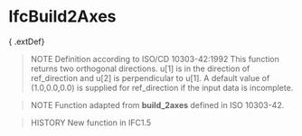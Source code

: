 # IfcBuild2Axes

{ .extDef}<!-- end of definition -->
> NOTE  Definition according to ISO/CD 10303-42:1992
> This function returns two orthogonal directions. u[1] is in the direction of ref_direction and u[2] is perpendicular to u[1]. A default value of (1.0,0.0,0.0) is supplied for ref_direction if the input data is incomplete.

> NOTE  Function adapted from **build_2axes** defined in ISO 10303-42.

> HISTORY  New function in IFC1.5
